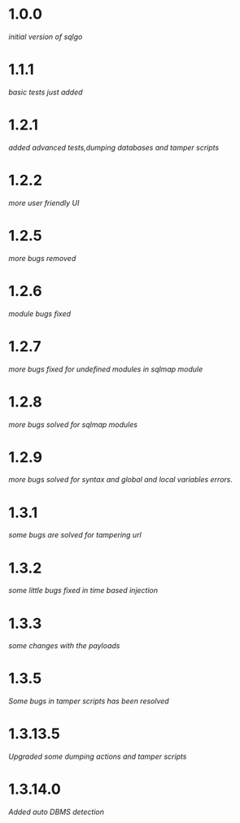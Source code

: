 # 1.0.0
*initial version of sqlgo*
# 1.1.1
*basic tests just added*
# 1.2.1
*added advanced tests,dumping databases and tamper scripts*
# 1.2.2
*more user friendly UI*
# 1.2.5
*more bugs removed*
# 1.2.6
*module bugs fixed*
# 1.2.7
*more bugs fixed for undefined modules in sqlmap module*
# 1.2.8
*more bugs solved for sqlmap modules*
# 1.2.9
*more bugs solved for syntax and global and local variables errors.*
# 1.3.1
*some bugs are solved for tampering url*
# 1.3.2
*some little bugs fixed in time based injection*
# 1.3.3
*some changes with the payloads*

# 1.3.5

*Some bugs in tamper scripts has been resolved*

# 1.3.13.5

*Upgraded some dumping actions and tamper scripts*

# 1.3.14.0
*Added auto DBMS detection*